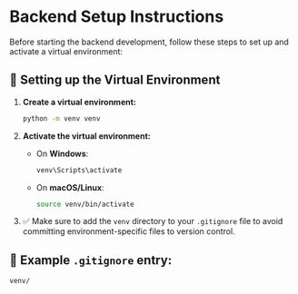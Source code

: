 # Backend Setup Instructions

Before starting the backend development, follow these steps to set up and activate a virtual environment:

## 🔧 Setting up the Virtual Environment

1. **Create a virtual environment:**
   ```bash
   python -m venv venv
   ```

2. **Activate the virtual environment:**

   - On **Windows**:
     ```bash
     venv\Scripts\activate
     ```

   - On **macOS/Linux**:
     ```bash
     source venv/bin/activate
     ```

3. ✅ Make sure to add the `venv` directory to your `.gitignore` file to avoid committing environment-specific files to version control.

## 📄 Example `.gitignore` entry:
```
venv/
```

